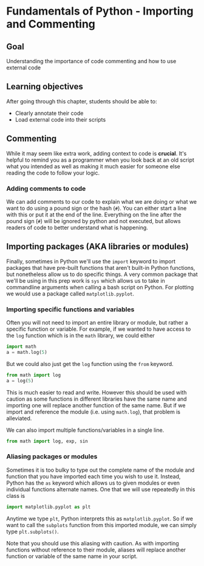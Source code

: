 

# Fundamentals of Python - Importing and Commenting

## Goal

Understanding the importance of code commenting and how to use external code

## Learning objectives

After going through this chapter, students should be able to:

* Clearly annotate their code
* Load external code into their scripts

## Commenting

While it may seem like extra work, adding context to  code is **crucial**. It's helpful to remind you as a programmer when you look back at an old script what you intended as well as making it much easier for someone else reading the code to follow your logic.

### Adding comments to code

We can add comments to our code to explain what we are doing or what we want to do using a pound sign or the hash (`#`). You can either start a line with this or put it at the end of the line. Everything on the line after the pound sign (`#`) will be ignored by python and not executed, but allows readers of code to better understand what is happening. 

## Importing packages (AKA libraries or modules)

Finally, sometimes in Python we'll use the `import` keyword to import packages that have pre-built functions that aren't built-in Python functions, but nonetheless allow us to do specific things. A very common package that we'll be using in this prep work is `sys` which allows us to take in commandline arguments when calling a bash script on Python. For plotting we would use a package called `matplotlib.pyplot`.

### Importing specific functions and variables

Often you will not need to import an entire library or module, but rather a specific function or variable. For example, if we wanted to have access to the `log` function which is in the `math` library, we could either


```python
import math
a = math.log(5)
```

But we could also just get the `log` function using the `from` keyword.


```python
from math import log
a = log(5)
```

This is much easier to read and write. However this should be used with caution as some functions in different libraries have the same name and importing one will replace another function of the same name. But if we import and reference the module (i.e. using `math.log`), that problem is alleviated.

We can also import multiple functions/variables in a single line.


```python
from math import log, exp, sin
```

### Aliasing packages or modules

Sometimes it is too bulky to type out the complete name of the module and function that you have imported each time you wish to use it. Instead, Python has the `as` keyword which allows us to given modules or even individual functions alternate names. One that we will use repeatedly in this class is


```python
import matplotlib.pyplot as plt
```

Anytime we type `plt`, Python interprets this as `matplotlib.pyplot`. So if we want to call the `subplots` function from this imported module, we can simply type `plt.subplots()`.

Note that you should use this aliasing with caution. As with importing functions without reference to their module, aliases will replace another function or variable of the same name in your script.
